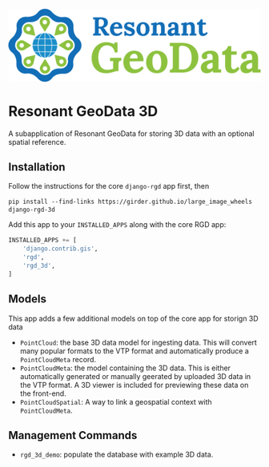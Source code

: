 [![logo](https://raw.githubusercontent.com/ResonantGeoData/ResonantGeoData/main/logos/RGD_Logo.png)](https://github.com/ResonantGeoData/ResonantGeoData/)

# Resonant GeoData 3D

A subapplication of Resonant GeoData for storing 3D data with an optional
spatial reference.


## Installation

Follow the instructions for the core `django-rgd` app first, then

```
pip install --find-links https://girder.github.io/large_image_wheels django-rgd-3d
```

Add this app to your `INSTALLED_APPS` along with the core RGD app:

```py
INSTALLED_APPS += [
    'django.contrib.gis',
    'rgd',
    'rgd_3d',
]
```


## Models

This app adds a few additional models on top of the core app for storign 3D data

- `PointCloud`: the base 3D data model for ingesting data. This will convert many popular formats to the VTP format and automatically produce a `PointCloudMeta` record.
- `PointCloudMeta`: the model containing the 3D data. This is either automatically generated or manually geerated by uploaded 3D data in the VTP format. A 3D viewer is included for previewing these data on the front-end.
- `PointCloudSpatial`: A way to link a geospatial context with `PointCloudMeta`.


## Management Commands

- `rgd_3d_demo`: populate the database with example 3D data.
